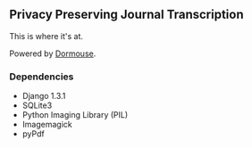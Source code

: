 
## Privacy Preserving Journal Transcription

This is where it's at.

Powered by [Dormouse](http://dormou.se).

### Dependencies

- Django 1.3.1
- SQLite3
- Python Imaging Library (PIL)
- Imagemagick
- pyPdf
